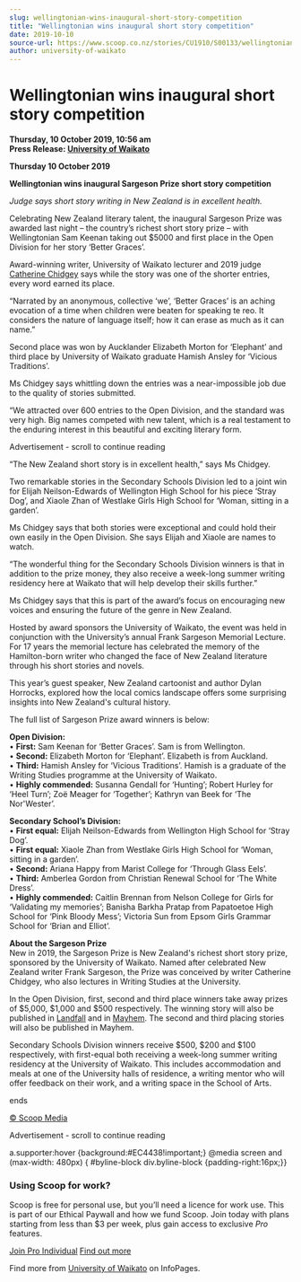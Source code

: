 ```yaml
---
slug: wellingtonian-wins-inaugural-short-story-competition
title: "Wellingtonian wins inaugural short story competition"
date: 2019-10-10
source-url: https://www.scoop.co.nz/stories/CU1910/S00133/wellingtonian-wins-inaugural-short-story-competition.htm
author: university-of-waikato
---
```

Wellingtonian wins inaugural short story competition
====================================================

**Thursday, 10 October 2019, 10:56 am**  
**Press Release: [University of Waikato](https://info.scoop.co.nz/University_of_Waikato)**

**Thursday 10 October 2019**  
  
**Wellingtonian wins inaugural Sargeson Prize short story competition**

_Judge says short story writing in New Zealand is in excellent health._  

Celebrating New Zealand literary talent, the inaugural Sargeson Prize was awarded last night – the country’s richest short story prize – with Wellingtonian Sam Keenan taking out $5000 and first place in the Open Division for her story ‘Better Graces’.

Award-winning writer, University of Waikato lecturer and 2019 judge [Catherine Chidgey](https://www.waikato.ac.nz/staff-profiles/people/cchidgey) says while the story was one of the shorter entries, every word earned its place.

“Narrated by an anonymous, collective ‘we’, ‘Better Graces’ is an aching evocation of a time when children were beaten for speaking te reo. It considers the nature of language itself; how it can erase as much as it can name.”

Second place was won by Aucklander Elizabeth Morton for ‘Elephant’ and third place by University of Waikato graduate Hamish Ansley for ‘Vicious Traditions’.

Ms Chidgey says whittling down the entries was a near-impossible job due to the quality of stories submitted.

“We attracted over 600 entries to the Open Division, and the standard was very high. Big names competed with new talent, which is a real testament to the enduring interest in this beautiful and exciting literary form.

Advertisement - scroll to continue reading





“The New Zealand short story is in excellent health,” says Ms Chidgey.

Two remarkable stories in the Secondary Schools Division led to a joint win for Elijah Neilson-Edwards of Wellington High School for his piece ‘Stray Dog’, and Xiaole Zhan of Westlake Girls High School for ‘Woman, sitting in a garden’.

Ms Chidgey says that both stories were exceptional and could hold their own easily in the Open Division. She says Elijah and Xiaole are names to watch.

“The wonderful thing for the Secondary Schools Division winners is that in addition to the prize money, they also receive a week-long summer writing residency here at Waikato that will help develop their skills further.”

Ms Chidgey says that this is part of the award’s focus on encouraging new voices and ensuring the future of the genre in New Zealand.

Hosted by award sponsors the University of Waikato, the event was held in conjunction with the University’s annual Frank Sargeson Memorial Lecture. For 17 years the memorial lecture has celebrated the memory of the Hamilton-born writer who changed the face of New Zealand literature through his short stories and novels.

This year’s guest speaker, New Zealand cartoonist and author Dylan Horrocks, explored how the local comics landscape offers some surprising insights into New Zealand's cultural history.

The full list of Sargeson Prize award winners is below:  
  
**Open Division:**  
• **First:** Sam Keenan for ‘Better Graces’. Sam is from Wellington.  
• **Second:** Elizabeth Morton for ‘Elephant’. Elizabeth is from Auckland.  
• **Third:** Hamish Ansley for ‘Vicious Traditions’. Hamish is a graduate of the Writing Studies programme at the University of Waikato.  
• **Highly commended:** Susanna Gendall for ‘Hunting’; Robert Hurley for ‘Heel Turn’; Zoë Meager for ‘Together’; Kathryn van Beek for ‘The Nor'Wester’.

**Secondary School’s Division:**  
• **First equal:** Elijah Neilson-Edwards from Wellington High School for ‘Stray Dog’.  
• **First equal:** Xiaole Zhan from Westlake Girls High School for ‘Woman, sitting in a garden’.  
• **Second:** Ariana Happy from Marist College for ‘Through Glass Eels’.  
• **Third:** Amberlea Gordon from Christian Renewal School for ‘The White Dress’.  
• **Highly commended:** Caitlin Brennan from Nelson College for Girls for ‘Validating my memories’; Banisha Barkha Pratap from Papatoetoe High School for ‘Pink Bloody Mess’; Victoria Sun from Epsom Girls Grammar School for ‘Brian and Elliot’.  
  
**About the Sargeson Prize**  
New in 2019, the Sargeson Prize is New Zealand's richest short story prize, sponsored by the University of Waikato. Named after celebrated New Zealand writer Frank Sargeson, the Prize was conceived by writer Catherine Chidgey, who also lectures in Writing Studies at the University.

In the Open Division, first, second and third place winners take away prizes of $5,000, $1,000 and $500 respectively. The winning story will also be published in [Landfall](https://www.otago.ac.nz/press/landfall/) and in [Mayhem](https://www.mayhemjournal.co.nz/). The second and third placing stories will also be published in Mayhem.

Secondary Schools Division winners receive $500, $200 and $100 respectively, with first-equal both receiving a week-long summer writing residency at the University of Waikato. This includes accommodation and meals at one of the University halls of residence, a writing mentor who will offer feedback on their work, and a writing space in the School of Arts.  

ends  

  

[© Scoop Media](http://www.scoop.co.nz/about/terms.html)  

Advertisement - scroll to continue reading



a.supporter:hover {background:#EC4438!important;} @media screen and (max-width: 480px) { #byline-block div.byline-block {padding-right:16px;}}

### Using Scoop for work?

Scoop is free for personal use, but you’ll need a licence for work use. This is part of our Ethical Paywall and how we fund Scoop. Join today with plans starting from less than $3 per week, plus gain access to exclusive _Pro_ features.  
  
[Join Pro Individual](https://pro.scoop.co.nz/Individual/?from=ProIn24) [Find out more](https://pro.scoop.co.nz/using-scoop-for-work/?from=ProIn24)

Find more from [University of Waikato](https://info.scoop.co.nz/University_of_Waikato) on InfoPages.